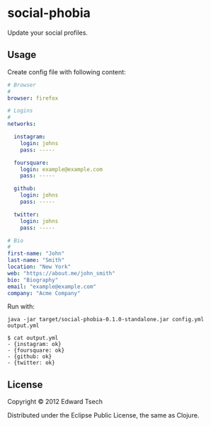 # social-phobia

Update your social profiles.

## Usage

Create config file with following content:

``` yaml
# Browser
#
browser: firefox

# Logins
#
networks:

  instagram:
    login: johns
    pass: -----

  foursquare:
    login: example@example.com
    pass: -----

  github:
    login: johns
    pass: -----

  twitter:
    login: johns
    pass: -----

# Bio
#
first-name: "John"
last-name: "Smith"
location: "New York"
web: "https://about.me/john_smith"
bio: "Biography"
email: "example@example.com"
company: "Acme Company"
```

Run with:

`java -jar target/social-phobia-0.1.0-standalone.jar config.yml output.yml`

```
$ cat output.yml
- {instagram: ok}
- {foursquare: ok}
- {github: ok}
- {twitter: ok}
```

## License

Copyright © 2012 Edward Tsech

Distributed under the Eclipse Public License, the same as Clojure.
